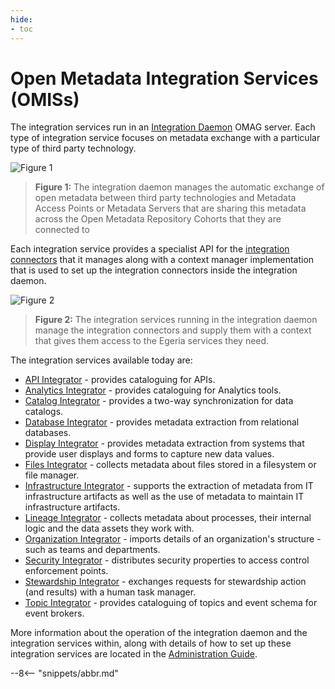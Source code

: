 ```yaml
---
hide:
- toc
---
```


<!-- SPDX-License-Identifier: CC-BY-4.0 -->
<!-- Copyright Contributors to the Egeria project. -->

# Open Metadata Integration Services (OMISs)

The integration services run in an [Integration Daemon](/egeria-docs/concepts/integration-daemon) OMAG server.  Each type of integration service focuses on metadata exchange with a particular type of third party technology.

![Figure 1](/egeria-docs/concepts/integration-daemon-in-action.svg)
> **Figure 1:** The integration daemon manages the automatic exchange of open metadata between third party technologies and Metadata Access Points or Metadata Servers that
are sharing this metadata across the Open Metadata Repository Cohorts that they are connected to

Each integration service provides a specialist API for the [integration connectors](/egeria-docs/concepts/integration-connector) that it manages along with a context manager
implementation that is used to set up the integration
connectors inside the integration daemon.

![Figure 2](/egeria-docs/services/integration-daemon-internals.svg)
> **Figure 2:** The integration services running in the integration daemon manage the integration connectors and supply them with a context that gives them access to the Egeria services they need.

The integration services available today are:

* [API Integrator](api-integrator/overview) - provides cataloguing for APIs.
* [Analytics Integrator](analytics-integrator/overview) - provides cataloguing for Analytics tools.
* [Catalog Integrator](catalog-integrator/overview) - provides a two-way synchronization for data catalogs.
* [Database Integrator](database-integrator/overview) - provides metadata extraction from relational databases.
* [Display Integrator](display-integrator/overview) - provides metadata extraction from systems that provide user displays and forms to capture new data values.
* [Files Integrator](files-integrator/overview) - collects metadata about files stored in a filesystem or file manager.
* [Infrastructure Integrator](infrastructure-integrator/overview) - supports the extraction of metadata from IT infrastructure artifacts as well as the use of metadata to maintain IT infrastructure artifacts.
* [Lineage Integrator](lineage-integrator/overview) - collects metadata about processes, their internal logic and the data assets they work with.
* [Organization Integrator](organization-integrator/overview) - imports details of an organization's structure - such as teams and departments.
* [Security Integrator](security-integrator/overview) - distributes security properties to access control enforcement points.
* [Stewardship Integrator](stewardship-integrator/overview) - exchanges requests for stewardship action (and results) with a human task manager.
* [Topic Integrator](topic-integrator/overview) - provides cataloguing of topics and event schema for event brokers.

More information about the operation of the integration daemon and the integration services within, along with details of how to set up these integration services are located in the [Administration Guide](/egeria-docs/guides/admin/servers/configuring-an-integration-daemon).


--8<-- "snippets/abbr.md"
